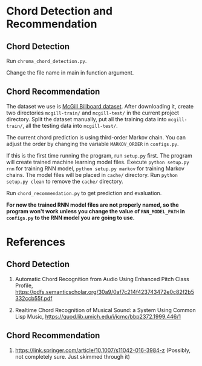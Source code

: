 # Chord Detection and Recommendation

## Chord Detection
Run `chroma_chord_detection.py`.

Change the file name in main in function argument.


## Chord Recommendation

The dataset we use is [McGill Billboard dataset](https://www.dropbox.com/s/2lvny9ves8kns4o/billboard-2.0-salami_chords.tar.gz?dl=1). After downloading it, create two directories `mcgill-train/` and `mcgill-test/` in the current project directory. Split the dataset manually, put all the training data into `mcgill-train/`, all the testing data into `mcgill-test/`.

The current chord prediction is using third-order Markov chain.
You can adjust the order by changing the variable `MARKOV_ORDER` in `configs.py`.

If this is the first time running the program, run `setup.py` first. The program will create trained machine learning model files. Execute `python setup.py rnn` for training RNN model, `python setup.py markov` for training Markov chains. The model files will be placed in `cache/` directory. Run `python setup.py clean` to remove the `cache/` directory.

Run `chord_recommendation.py` to get prediction and evaluation.

**For now the trained RNN model files are not properly named, so the program won't work unless you change the value of `RNN_MODEL_PATH` in `configs.py` to the RNN model you are going to use.**

# References

## Chord Detection

1. Automatic Chord Recognition from Audio Using Enhanced Pitch Class Profile, https://pdfs.semanticscholar.org/30a9/0af7c214f423743472e0c82f2b5332ccb55f.pdf


2. Realtime Chord Recognition of Musical Sound: a System Using Common Lisp Music,
https://quod.lib.umich.edu/i/icmc/bbp2372.1999.446/1

## Chord Recommendation

1. https://link.springer.com/article/10.1007/s11042-016-3984-z (Possibly, not completely sure. Just skimmed through it)
